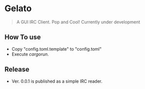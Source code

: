 # Gelato
> A GUI IRC Client. Pop and Cool!
Currently under development

## How To use
- Copy "config.toml.template" to "config.toml"
- Execute $cargo run$.

## Release
- Ver. 0.0.1 is published as a simple IRC reader.